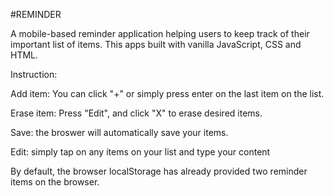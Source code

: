 #REMINDER

A mobile-based reminder application helping users to keep track of their important list of items. 
This apps built with vanilla JavaScript, CSS and HTML.


Instruction:

Add item: You can click "+" or simply press enter on the last item on the list.

Erase item: Press "Edit", and click "X" to erase desired items.

Save: the broswer will automatically save your items.

Edit: simply tap on any items on your list and type your content

By default, the browser localStorage has already provided two reminder items on the browser. 
